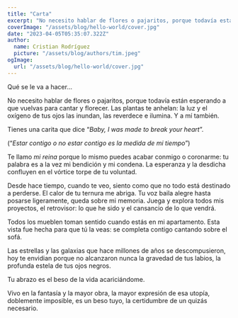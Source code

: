 ```yaml
---
title: "Carta"
excerpt: "No necesito hablar de flores o pajaritos, porque todavía están esperando a que vuelvas para cantar y florecer. Las plantas te anhelan: la luz y el oxígeno de tus ojos las inundan, las reverdece e ilumina. Y a mí también."
coverImage: "/assets/blog/hello-world/cover.jpg"
date: "2023-04-05T05:35:07.322Z"
author:
  name: Cristian Rodríguez
  picture: "/assets/blog/authors/tim.jpeg"
ogImage:
  url: "/assets/blog/hello-world/cover.jpg"
---
```


Qué se le va a hacer…

No necesito hablar de flores o pajaritos, porque todavía están esperando a que vuelvas para cantar y florecer. Las plantas te anhelan: la luz y el oxígeno de tus ojos las inundan, las reverdece e ilumina. Y a mí también.

Tienes una carita que dice “*Baby, I was made to break your heart*”.

(“*Estar contigo o no estar contigo es la medida de mi tiempo*”)

Te llamo *mi reina* porque lo mismo puedes acabar conmigo o coronarme: tu palabra es a la vez mi bendición y mi condena. La esperanza y la desdicha confluyen en el vórtice torpe de tu voluntad.

Desde hace tiempo, cuando te veo, siento como que no todo está destinado a perderse. El calor de tu ternura me abriga. Tu voz baila alegre hasta posarse ligeramente, queda sobre mi memoria. Juega y explora todos mis proyectos, el retrovisor: lo que he sido y el cansancio de lo que vendrá.

Todos los mueblen toman sentido cuando estás en mi apartamento. Esta vista fue hecha para que tú la veas: se completa contigo cantando sobre el sofá.

Las estrellas y las galaxias que hace millones de años se descompusieron, hoy te envidian porque no alcanzaron nunca la gravedad de tus labios, la profunda estela de tus ojos negros.

Tu abrazo es el beso de la vida acariciándome. 

Vivo en la fantasía y la mayor obra, la mayor expresión de esa utopía, doblemente imposible, es un beso tuyo, la certidumbre de un quizás necesario.
